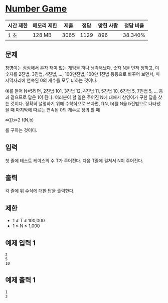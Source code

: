 # [Number Game](https://www.acmicpc.net/problem/1975)

| 시간 제한 | 메모리 제한 | 제출 | 정답 | 맞힌 사람 | 정답 비율 |
| --- | --- | --- | --- | --- | --- |
| 1 초 | 128 MB | 3065 | 1129 | 896 | 38.340% |

## 문제

창영이는 심심해서 혼자 재미 없는 게임을 하나 생각해냈다. 숫자 N을 먼저 정하고, 이 숫자를 2진법, 3진법, 4진법, ..., 100만진법, 100만 1진법 등등으로 바꾸어 보면서, 마지막자리에 연속된 0의 개수를 모두 더하는 것이다.

예를 들어 N=5라면, 2진법 101, 3진법 12, 4진법 11, 5진법 10, 6진법 5, 7진법 5, ... 등과 같으므로 답은 1이 된다. 여러분이 할 일은 주어진 N에 대해서 창영이가 구한 답을 찾는 것이다. 정확히 설명하기 위해 수학식으로 쓰자면, f(N, b)를 N을 b진법으로 나타냈을 때 마지막에 따르는 연속된 0의 개수로 정의 할 때

∞∑b=2 f(N,b)

를 구하는 것이다.

## 입력

첫 줄에 테스트 케이스의 수 T가 주어진다. 다음 T줄에 걸쳐서 N이 주어진다.

## 출력

각 줄에 위 수식에 대한 답을 출력한다.

## 제한

- 1 ≤ T ≤ 100,000
- 1 ≤ N ≤ 1,000

## 예제 입력 1

```
2
5
10

```

## 예제 출력 1

```
1
3
```
